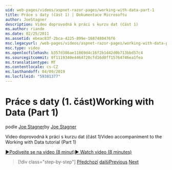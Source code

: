 ```yaml
---
uid: web-pages/videos/aspnet-razor-pages/working-with-data-part-1
title: Práce s daty (část 1) | Dokumentace Microsoftu
author: JoeStagner
description: Video doprovodná k práci s kurzu dat (část 1)
ms.author: riande
ms.date: 02/25/2011
ms.assetid: ebeac83f-2bca-4225-899e-1687480476f6
msc.legacyurl: /web-pages/videos/aspnet-razor-pages/working-with-data-part-1
msc.type: video
ms.openlocfilehash: b357d386ae11869d4c16f2b1d42d0b713bbd57c4
ms.sourcegitcommit: 0f1119340e4464720cfd16d0ff15764746ea1fea
ms.translationtype: MT
ms.contentlocale: cs-CZ
ms.lasthandoff: 04/09/2019
ms.locfileid: "59381377"
---
```

# <a name="working-with-data-part-1"></a><span data-ttu-id="a095f-103">Práce s daty (1. část)</span><span class="sxs-lookup"><span data-stu-id="a095f-103">Working with Data (Part 1)</span></span>

<span data-ttu-id="a095f-104">podle [Joe Stagner](https://github.com/JoeStagner)</span><span class="sxs-lookup"><span data-stu-id="a095f-104">by [Joe Stagner](https://github.com/JoeStagner)</span></span>

<span data-ttu-id="a095f-105">Video doprovodná k práci s kurzu dat (část 1)</span><span class="sxs-lookup"><span data-stu-id="a095f-105">Video accompaniment to the Working with Data tutorial (Part 1)</span></span>

[<span data-ttu-id="a095f-106">&#9654;Podívejte se na video (8 minut)</span><span class="sxs-lookup"><span data-stu-id="a095f-106">&#9654; Watch video (8 minutes)</span></span>](https://channel9.msdn.com/Blogs/ASP-NET-Site-Videos/working-with-data-part-1)

> [!div class="step-by-step"]
> <span data-ttu-id="a095f-107">[Předchozí](working-with-forms-part-2.md)
> [další](working-with-data-part-2.md)</span><span class="sxs-lookup"><span data-stu-id="a095f-107">[Previous](working-with-forms-part-2.md)
[Next](working-with-data-part-2.md)</span></span>
